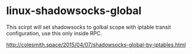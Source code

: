# linux-shadowsocks-global

This scirpt will set shadowsocks to golbal scope with iptable transit configuration, use this only inside RPC.

http://colesmith.space/2015/04/07/shadowsocks-global-by-iptables.html
